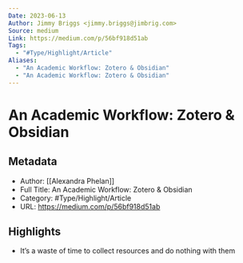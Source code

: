 ```yaml
---
Date: 2023-06-13
Author: Jimmy Briggs <jimmy.briggs@jimbrig.com>
Source: medium
Link: https://medium.com/p/56bf918d51ab
Tags:
  - "#Type/Highlight/Article"
Aliases:
  - "An Academic Workflow: Zotero & Obsidian"
  - "An Academic Workflow: Zotero & Obsidian"
---
```

# An Academic Workflow: Zotero & Obsidian

## Metadata
- Author: [[Alexandra Phelan]]
- Full Title: An Academic Workflow: Zotero & Obsidian
- Category: #Type/Highlight/Article
- URL: https://medium.com/p/56bf918d51ab

## Highlights
- It’s a waste of time to collect resources and do nothing with them
